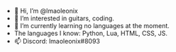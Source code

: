 - 👋 Hi, I’m @lmaoleonix
- 👀 I’m interested in guitars, coding.
- 🌱 I’m currently learning no languages at the moment.
- The languages I know: Python, Lua, HTML, CSS, JS.
- 📫 Discord: lmaoleonix#8093

<!---
lmaoleonix/lmaoleonix is a ✨ special ✨ repository because its `README.md` (this file) appears on your GitHub profile.
You can click the Preview link to take a look at your changes.
--->
